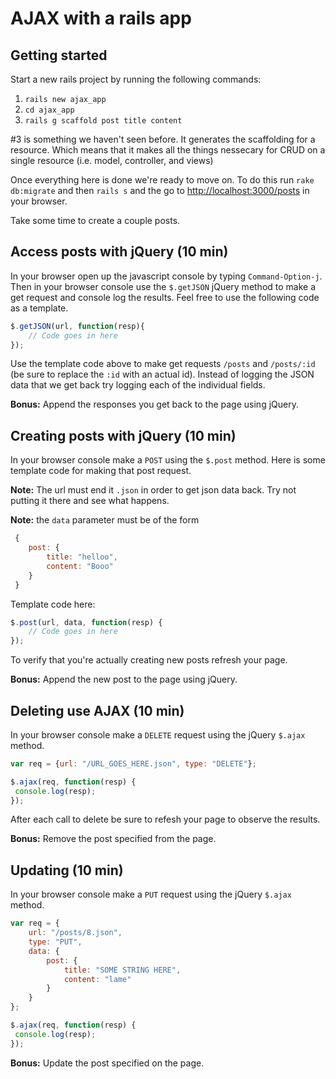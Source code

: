 # AJAX with a rails app

## Getting started

Start a new rails project by running the following commands:

1. `rails new ajax_app`
2. `cd ajax_app`
3. `rails g scaffold post title content`

\#3 is something we haven't seen before. It generates the scaffolding for a resource. Which means that it makes all the things nessecary for CRUD on a single resource (i.e. model, controller, and views)

Once everything here is done we're ready to move on. To do this run `rake db:migrate` and then `rails s` and the go to [http://localhost:3000/posts](http://localhost:3000/posts) in your browser.

Take some time to create a couple posts.

## Access posts with jQuery (10 min)

In your browser open up the javascript console by typing `Command-Option-j`. Then in your browser console use the `$.getJSON` jQuery method to make a get request and console log the results. Feel free to use the following code as a template.

```js
$.getJSON(url, function(resp){
	// Code goes in here
});
```

Use the template code above to make get requests `/posts` and `/posts/:id` (be sure to replace the `:id` with an actual id). Instead of logging the JSON data that we get back try logging each of the individual fields.

**Bonus:** Append the responses you get back to the page using jQuery.

## Creating posts with jQuery (10 min)

In your browser console make a `POST` using the `$.post` method. Here is some template code for making that post request.

**Note:** The url must end it `.json` in order to get json data back. Try not putting it there and see what happens.

**Note:** the `data` parameter must be of the form
```js
 {
 	post: {
 		title: "helloo",
 		content: "Booo"
 	}
 }
 ```

 Template code here:

```js
$.post(url, data, function(resp) {
	// Code goes in here
});
```

To verify that you're actually creating new posts refresh your page.

**Bonus:** Append the new post to the page using jQuery.

## Deleting use AJAX (10 min)

In your browser console make a `DELETE` request using the jQuery `$.ajax` method.

```js
var req = {url: "/URL_GOES_HERE.json", type: "DELETE"};

$.ajax(req, function(resp) {
 console.log(resp);
});
```

After each call to delete be sure to refesh your page to observe the results.

**Bonus:** Remove the post specified from the page.

## Updating (10 min)

In your browser console make a `PUT` request using the jQuery `$.ajax` method.

```js
var req = {
	url: "/posts/8.json",
	type: "PUT",
	data: {
		post: {
			title: "SOME STRING HERE",
			content: "lame"
		}
	}
};

$.ajax(req, function(resp) {
 console.log(resp);
});
```

**Bonus:** Update the post specified on the page.




